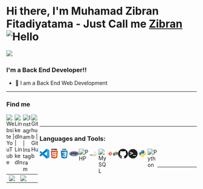 # Hi there, I'm Muhamad Zibran Fitadiyatama - Just Call me [Zibran][instagram] <img alt="Hello" src="https://raw.githubusercontent.com/MartinHeinz/MartinHeinz/master/wave.gif" width="33px">
![](https://visitor-badge.laobi.icu/badge?page_id=ZibranovSky.ZibranovSky)
### I'm a Back End Developer!!

- 🌱 I am a Back End Web Development

---

### Find me
[<img align="left" alt="Website | YouTube" width="22px" src="https://cdn.jsdelivr.net/npm/simple-icons@v3/icons/youtube.svg" />][website]
[<img align="left" alt="LinkedIn | LinkedIn" width="22px" src="https://cdn.jsdelivr.net/npm/simple-icons@v3/icons/linkedin.svg" />][linkedin]
[<img align="left" alt="Instagram | Instagram" width="22px" src="https://cdn.jsdelivr.net/npm/simple-icons@v3/icons/instagram.svg" />][instagram]
[<img align="left" alt="Github | GitHub" width="22px" src="https://cdn.jsdelivr.net/npm/simple-icons@v3/icons/github.svg" />][github]

<br />

---
### Languages and Tools:

<img align="left" alt="Visual Studio Code" width="26px" src="https://raw.githubusercontent.com/github/explore/80688e429a7d4ef2fca1e82350fe8e3517d3494d/topics/visual-studio-code/visual-studio-code.png" />
<img align="left" alt="HTML5" width="26px" src="https://raw.githubusercontent.com/github/explore/80688e429a7d4ef2fca1e82350fe8e3517d3494d/topics/html/html.png" />
<img align="left" alt="CSS3" width="26px" src="https://raw.githubusercontent.com/github/explore/80688e429a7d4ef2fca1e82350fe8e3517d3494d/topics/css/css.png" />
<img align="left" alt="PHP" width="26px" src="https://raw.githubusercontent.com/github/explore/ccc16358ac4530c6a69b1b80c7223cd2744dea83/topics/php/php.png" />
<img align="left" alt="PHP" width="26px" src="https://iconape.com/wp-content/png_logo_vector/node-js-2.png" />
<img align="left" alt="MySQL" width="26px" src="https://raw.githubusercontent.com/github/explore/80688e429a7d4ef2fca1e82350fe8e3517d3494d/topics/mysql/mysql.png" />
<img align="left" alt="MySQL" width="26px" src="https://upload.wikimedia.org/wikipedia/commons/b/bf/Laravel-four-icon.png" />
<img align="left" alt="Git" width="26px" src="https://raw.githubusercontent.com/github/explore/80688e429a7d4ef2fca1e82350fe8e3517d3494d/topics/git/git.png" />
<img align="left" alt="GitHub" width="26px" src="https://raw.githubusercontent.com/github/explore/78df643247d429f6cc873026c0622819ad797942/topics/github/github.png" />
<img align="left" alt="Terminal" width="26px" src="https://raw.githubusercontent.com/github/explore/80688e429a7d4ef2fca1e82350fe8e3517d3494d/topics/terminal/terminal.png" />
<img align="left" alt="Python" width="26px" src="https://raw.githubusercontent.com/github/explore/80688e429a7d4ef2fca1e82350fe8e3517d3494d/topics/python/python.png" />
<img align="left" alt="Python" width="26px" src="
https://iconape.com/wp-content/files/sh/51404/svg/c--4.svg" />
<br />
<br />

---


<table style="border: 0px">
  <tr>
    <td valign="top" width="36%">
       <img src="https://github-readme-stats.vercel.app/api/top-langs/?username=ZibranovSky&langs_count=10&hide_border=true&theme=algolia&hide=css,scss,html,makefile,JavaScript,C" align="left" style="width: 100%" />
</td>
    <td valign="top" width="64%">
  <img src="https://github-readme-stats.vercel.app/api?username=ZibranovSky&show_icons=true&count_private=true&hide_border=true&theme=algolia&include_all_commits=true" align="left" style="width: 100%" />
     
</td>
  </tr>
</table>


[github]: https://github.com/ZibranovSky
[instagram]: https://www.instagram.com/zibran.fitadiyatama/
[website]: https://zibranovsky.github.io/
[linkedin]: https://www.linkedin.com/in/m-zibran-f/
